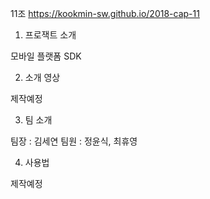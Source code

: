 
11조  https://kookmin-sw.github.io/2018-cap-11

1. 프로잭트 소개

모바일 플랫폼 SDK

2. 소개 영상

제작예정

3. 팀 소개

팀장 : 김세연
팀원 : 정윤식, 최휴영

4. 사용법

제작예정
